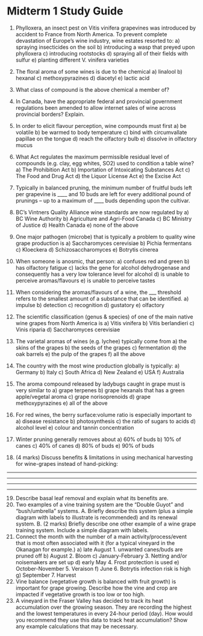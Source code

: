 # Midterm 1 Study Guide

1) Phylloxera, an insect pest on Vitis vinifera grapevines was introduced by accident to France from North America. To prevent complete devastation of Europe’s wine industry, wine estates resorted to:
	a) spraying insecticides on the soil
	b) introducing a wasp that preyed upon phylloxera
	c) introducing rootstocks
	d) spraying all of their fields with sulfur
	e) planting different V. vinifera varieties
2) The floral aroma of some wines is due to the chemical
	a) linalool b) hexanal c) methoxypyrazines d) diacetyl e) lactic acid
3) What class of compound is the above chemical a member of?
4) In Canada, have the appropriate federal and provincial government regulations been amended to allow internet sales of wine across provincial borders? Explain.
5) In order to elicit flavour perception, wine compounds must first
	a) be volatile 
	b) be warmed to body temperature
	c) bind with circumvallate papillae on the tongue d) reach the olfactory bulb
	e) dissolve in olfactory mucus

6) What Act regulates the maximum permissible residual level of compounds (e.g. clay, egg whites, SO2) used to condition a table wine?
	a) The Prohibition Act b) Importation of Intoxicating Substances Act
	c) The Food and Drug Act d) the Liquor License Act
	e) the Excise Act

7) Typically in balanced pruning, the minimum number of fruitful buds left per grapevine is \_\_\_\_ and 10 buds are left for every additional pound of prunings – up to a maximum of \_\_\_\_ buds depending upon the cultivar.
8) BC’s Vintners Quality Alliance wine standards are now regulated by
	a) BC Wine Authority b) Agriculture and Agri-Food Canada
	c) BC Ministry of Justice d) Health Canada
	e) none of the above

9) One major pathogen (microbe) that is typically a problem to quality wine grape production is
	a) Saccharomyces cerevisiae b) Pichia fermentans c) Kloeckera
	d) Schizosaccharomyces e) Botrytis cinerea

10) When someone is anosmic, that person:
	a) confuses red and green
	b) has olfactory fatigue
	c) lacks the gene for alcohol dehydrogenase and consequently has a very low tolerance level for alcohol
	d) is unable to perceive aromas/flavours
	e) is unable to perceive tastes
11) When considering the aromas/flavours of a wine, the ___ threshold refers to the smallest amount of a substance that can be identified.
	a) impulse b) detection c) recognition d) gustatory e) olfactory
12) The scientific classification (genus & species) of one of the main native wine grapes from North America is
	a) Vitis vinifera b) Vitis berlandieri c) Vinis riparia d) Saccharomyces cerevisiae
13) The varietal aromas of wines (e.g. lychee) typically come from
	a) the skins of the grapes b) the seeds of the grapes c) fermentation
	d) the oak barrels e) the pulp of the grapes f) all the above
14) The country with the most wine production globally is typically:
	a) Germany b) Italy c) South Africa d) New Zealand e) USA f) Australia
15) The aroma compound released by ladybugs caught in grape must is very similar to
	a) grape terpenes
	b) grape hexanals that has a green apple/vegetal aroma
	c) grape norisoprenoids
	d) grape methoxypyrazines
	e) all of the above
16) For red wines, the berry surface:volume ratio is especially important to
	a) disease resistance b) photosynthesis c) the ratio of sugars to acids
	d) alcohol level e) colour and tannin concentration
17) Winter pruning generally removes about
	a) 60% of buds b) 10% of canes c) 40% of canes d) 80% of buds e) 90% of buds
18) (4 marks) Discuss benefits & limitations in using mechanical harvesting for wine-grapes instead of hand-picking:

_____________________________________________________________________________

_____________________________________________________________________________

_____________________________________________________________________________

_____________________________________________________________________________

19) Describe basal leaf removal and explain what its benefits are.
20) Two examples of a vine training system are the “Double Guyot” and “bush/umbrella” systems.
	A. Briefly describe this system (plus a simple diagram with labels to illustrate is recommended) and its renewal system.
	B. (2 marks) Briefly describe one other example of a wine grape training system. Include a simple diagram with labels.
21) Connect the month with the number of a main activity/process/event that is most often associated with it (for a typical vineyard in the Okanagan for example.)
	a) late August 1. unwanted canes/buds are pruned off
	b) August  2. Bloom
	c) January-February 3. Netting and/or noisemakers are set up
	d) early May  4. Frost protection is used
	e) October-November  5. Veraison
	f) June  6. Botrytis infection risk is high
	g) September  7. Harvest
22) Vine balance (vegetative growth is balanced with fruit growth) is important for grape growing. Describe how the vine and crop are impacted if vegetative growth is too low or too high.
23) A vineyard in the Fraser Valley has decided to track its heat accumulation over the growing season. They are recording the highest and the lowest temperatures in every 24-hour period (day). How would you recommend they use this data to track heat accumulation? Show any example calculations that may be necessary.
